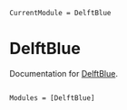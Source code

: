 ```@meta
CurrentModule = DelftBlue
```

# DelftBlue

Documentation for [DelftBlue](https://github.com/oriolcg/DelftBlue.jl).

```@index
```

```@autodocs
Modules = [DelftBlue]
```
